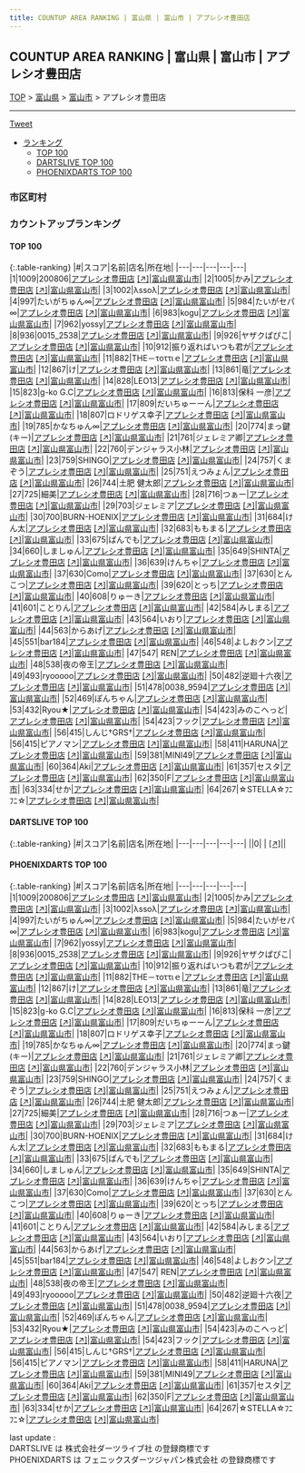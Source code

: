 ```yaml
---
title: COUNTUP AREA RANKING | 富山県 | 富山市 | アプレシオ豊田店
---
```

## COUNTUP AREA RANKING | 富山県 | 富山市 | アプレシオ豊田店

[TOP](/darts/rank/) > [富山県](/darts/rank/富山県/) > [富山市](/darts/rank/富山県/富山市/) > アプレシオ豊田店

___

<a href="https://twitter.com/share?ref_src=twsrc%5Etfw" data-text="COUNTUP AREA RANKING | 富山県富山市アプレシオ豊田店" class="twitter-share-button" data-hashtags="DARTSLIVE,PHOENIXDARTS,darts,ダーツ" data-show-count="false">Tweet</a>

* [ランキング](#カウントアップランキング)
    * [TOP 100](#top-100)
    * [DARTSLIVE TOP 100](#dartslive-top-100)
    * [PHOENIXDARTS TOP 100](#phoenixdarts-top-100)

### 市区町村

<ul>

</ul>

### カウントアップランキング

#### TOP 100



{:.table-ranking}
|#|スコア|名前|店名|所在地|
|---|---|---|---|---|
|1|1009|<span class="rank-name-pd">200806</span>|<a href="/darts/rank/shops/10624.html">アプレシオ豊田店</a> <a href="https://vs.phoenixdarts.com/jp/shop/shopDetailInfo/s_10624?s_seq=10624">[↗]</a>|<a href="/darts/rank/富山県/富山市">富山県富山市</a>|
|2|1005|<span class="rank-name-pd">かみ</span>|<a href="/darts/rank/shops/10624.html">アプレシオ豊田店</a> <a href="https://vs.phoenixdarts.com/jp/shop/shopDetailInfo/s_10624?s_seq=10624">[↗]</a>|<a href="/darts/rank/富山県/富山市">富山県富山市</a>|
|3|1002|<span class="rank-name-pd">λssoλ</span>|<a href="/darts/rank/shops/10624.html">アプレシオ豊田店</a> <a href="https://vs.phoenixdarts.com/jp/shop/shopDetailInfo/s_10624?s_seq=10624">[↗]</a>|<a href="/darts/rank/富山県/富山市">富山県富山市</a>|
|4|997|<span class="rank-name-pd">たいがちゅん∞</span>|<a href="/darts/rank/shops/10624.html">アプレシオ豊田店</a> <a href="https://vs.phoenixdarts.com/jp/shop/shopDetailInfo/s_10624?s_seq=10624">[↗]</a>|<a href="/darts/rank/富山県/富山市">富山県富山市</a>|
|5|984|<span class="rank-name-pd">たいがセパ∞</span>|<a href="/darts/rank/shops/10624.html">アプレシオ豊田店</a> <a href="https://vs.phoenixdarts.com/jp/shop/shopDetailInfo/s_10624?s_seq=10624">[↗]</a>|<a href="/darts/rank/富山県/富山市">富山県富山市</a>|
|6|983|<span class="rank-name-pd">kogu</span>|<a href="/darts/rank/shops/10624.html">アプレシオ豊田店</a> <a href="https://vs.phoenixdarts.com/jp/shop/shopDetailInfo/s_10624?s_seq=10624">[↗]</a>|<a href="/darts/rank/富山県/富山市">富山県富山市</a>|
|7|962|<span class="rank-name-pd">yossy</span>|<a href="/darts/rank/shops/10624.html">アプレシオ豊田店</a> <a href="https://vs.phoenixdarts.com/jp/shop/shopDetailInfo/s_10624?s_seq=10624">[↗]</a>|<a href="/darts/rank/富山県/富山市">富山県富山市</a>|
|8|936|<span class="rank-name-pd">0015_2538</span>|<a href="/darts/rank/shops/10624.html">アプレシオ豊田店</a> <a href="https://vs.phoenixdarts.com/jp/shop/shopDetailInfo/s_10624?s_seq=10624">[↗]</a>|<a href="/darts/rank/富山県/富山市">富山県富山市</a>|
|9|926|<span class="rank-name-pd">ヤザクぱぴこ</span>|<a href="/darts/rank/shops/10624.html">アプレシオ豊田店</a> <a href="https://vs.phoenixdarts.com/jp/shop/shopDetailInfo/s_10624?s_seq=10624">[↗]</a>|<a href="/darts/rank/富山県/富山市">富山県富山市</a>|
|10|912|<span class="rank-name-pd">振り返ればいつも君が</span>|<a href="/darts/rank/shops/10624.html">アプレシオ豊田店</a> <a href="https://vs.phoenixdarts.com/jp/shop/shopDetailInfo/s_10624?s_seq=10624">[↗]</a>|<a href="/darts/rank/富山県/富山市">富山県富山市</a>|
|11|882|<span class="rank-name-pd">THE－τοττιｅ</span>|<a href="/darts/rank/shops/10624.html">アプレシオ豊田店</a> <a href="https://vs.phoenixdarts.com/jp/shop/shopDetailInfo/s_10624?s_seq=10624">[↗]</a>|<a href="/darts/rank/富山県/富山市">富山県富山市</a>|
|12|867|<span class="rank-name-pd">け</span>|<a href="/darts/rank/shops/10624.html">アプレシオ豊田店</a> <a href="https://vs.phoenixdarts.com/jp/shop/shopDetailInfo/s_10624?s_seq=10624">[↗]</a>|<a href="/darts/rank/富山県/富山市">富山県富山市</a>|
|13|861|<span class="rank-name-pd">竜</span>|<a href="/darts/rank/shops/10624.html">アプレシオ豊田店</a> <a href="https://vs.phoenixdarts.com/jp/shop/shopDetailInfo/s_10624?s_seq=10624">[↗]</a>|<a href="/darts/rank/富山県/富山市">富山県富山市</a>|
|14|828|<span class="rank-name-pd">LEO13</span>|<a href="/darts/rank/shops/10624.html">アプレシオ豊田店</a> <a href="https://vs.phoenixdarts.com/jp/shop/shopDetailInfo/s_10624?s_seq=10624">[↗]</a>|<a href="/darts/rank/富山県/富山市">富山県富山市</a>|
|15|823|<span class="rank-name-pd">g-ko G.C</span>|<a href="/darts/rank/shops/10624.html">アプレシオ豊田店</a> <a href="https://vs.phoenixdarts.com/jp/shop/shopDetailInfo/s_10624?s_seq=10624">[↗]</a>|<a href="/darts/rank/富山県/富山市">富山県富山市</a>|
|16|813|<span class="rank-name-pd">保科 一彦</span>|<a href="/darts/rank/shops/10624.html">アプレシオ豊田店</a> <a href="https://vs.phoenixdarts.com/jp/shop/shopDetailInfo/s_10624?s_seq=10624">[↗]</a>|<a href="/darts/rank/富山県/富山市">富山県富山市</a>|
|17|809|<span class="rank-name-pd">だいちゅーーん</span>|<a href="/darts/rank/shops/10624.html">アプレシオ豊田店</a> <a href="https://vs.phoenixdarts.com/jp/shop/shopDetailInfo/s_10624?s_seq=10624">[↗]</a>|<a href="/darts/rank/富山県/富山市">富山県富山市</a>|
|18|807|<span class="rank-name-pd">ロドリゲス幸子</span>|<a href="/darts/rank/shops/10624.html">アプレシオ豊田店</a> <a href="https://vs.phoenixdarts.com/jp/shop/shopDetailInfo/s_10624?s_seq=10624">[↗]</a>|<a href="/darts/rank/富山県/富山市">富山県富山市</a>|
|19|785|<span class="rank-name-pd">かなちゅん∞</span>|<a href="/darts/rank/shops/10624.html">アプレシオ豊田店</a> <a href="https://vs.phoenixdarts.com/jp/shop/shopDetailInfo/s_10624?s_seq=10624">[↗]</a>|<a href="/darts/rank/富山県/富山市">富山県富山市</a>|
|20|774|<span class="rank-name-pd">まっ鍵(キー)</span>|<a href="/darts/rank/shops/10624.html">アプレシオ豊田店</a> <a href="https://vs.phoenixdarts.com/jp/shop/shopDetailInfo/s_10624?s_seq=10624">[↗]</a>|<a href="/darts/rank/富山県/富山市">富山県富山市</a>|
|21|761|<span class="rank-name-pd">ジェレミア卿</span>|<a href="/darts/rank/shops/10624.html">アプレシオ豊田店</a> <a href="https://vs.phoenixdarts.com/jp/shop/shopDetailInfo/s_10624?s_seq=10624">[↗]</a>|<a href="/darts/rank/富山県/富山市">富山県富山市</a>|
|22|760|<span class="rank-name-pd">デンジャラス小林</span>|<a href="/darts/rank/shops/10624.html">アプレシオ豊田店</a> <a href="https://vs.phoenixdarts.com/jp/shop/shopDetailInfo/s_10624?s_seq=10624">[↗]</a>|<a href="/darts/rank/富山県/富山市">富山県富山市</a>|
|23|759|<span class="rank-name-pd">SHINGO</span>|<a href="/darts/rank/shops/10624.html">アプレシオ豊田店</a> <a href="https://vs.phoenixdarts.com/jp/shop/shopDetailInfo/s_10624?s_seq=10624">[↗]</a>|<a href="/darts/rank/富山県/富山市">富山県富山市</a>|
|24|757|<span class="rank-name-pd">くまぞう</span>|<a href="/darts/rank/shops/10624.html">アプレシオ豊田店</a> <a href="https://vs.phoenixdarts.com/jp/shop/shopDetailInfo/s_10624?s_seq=10624">[↗]</a>|<a href="/darts/rank/富山県/富山市">富山県富山市</a>|
|25|751|<span class="rank-name-pd">えつみょん</span>|<a href="/darts/rank/shops/10624.html">アプレシオ豊田店</a> <a href="https://vs.phoenixdarts.com/jp/shop/shopDetailInfo/s_10624?s_seq=10624">[↗]</a>|<a href="/darts/rank/富山県/富山市">富山県富山市</a>|
|26|744|<span class="rank-name-pd">土肥 健太郎</span>|<a href="/darts/rank/shops/10624.html">アプレシオ豊田店</a> <a href="https://vs.phoenixdarts.com/jp/shop/shopDetailInfo/s_10624?s_seq=10624">[↗]</a>|<a href="/darts/rank/富山県/富山市">富山県富山市</a>|
|27|725|<span class="rank-name-pd">細美</span>|<a href="/darts/rank/shops/10624.html">アプレシオ豊田店</a> <a href="https://vs.phoenixdarts.com/jp/shop/shopDetailInfo/s_10624?s_seq=10624">[↗]</a>|<a href="/darts/rank/富山県/富山市">富山県富山市</a>|
|28|716|<span class="rank-name-pd">つぁー</span>|<a href="/darts/rank/shops/10624.html">アプレシオ豊田店</a> <a href="https://vs.phoenixdarts.com/jp/shop/shopDetailInfo/s_10624?s_seq=10624">[↗]</a>|<a href="/darts/rank/富山県/富山市">富山県富山市</a>|
|29|703|<span class="rank-name-pd">ジェレミア</span>|<a href="/darts/rank/shops/10624.html">アプレシオ豊田店</a> <a href="https://vs.phoenixdarts.com/jp/shop/shopDetailInfo/s_10624?s_seq=10624">[↗]</a>|<a href="/darts/rank/富山県/富山市">富山県富山市</a>|
|30|700|<span class="rank-name-pd">BURN-HOENIX</span>|<a href="/darts/rank/shops/10624.html">アプレシオ豊田店</a> <a href="https://vs.phoenixdarts.com/jp/shop/shopDetailInfo/s_10624?s_seq=10624">[↗]</a>|<a href="/darts/rank/富山県/富山市">富山県富山市</a>|
|31|684|<span class="rank-name-pd">けん太</span>|<a href="/darts/rank/shops/10624.html">アプレシオ豊田店</a> <a href="https://vs.phoenixdarts.com/jp/shop/shopDetailInfo/s_10624?s_seq=10624">[↗]</a>|<a href="/darts/rank/富山県/富山市">富山県富山市</a>|
|32|683|<span class="rank-name-pd">ももまる</span>|<a href="/darts/rank/shops/10624.html">アプレシオ豊田店</a> <a href="https://vs.phoenixdarts.com/jp/shop/shopDetailInfo/s_10624?s_seq=10624">[↗]</a>|<a href="/darts/rank/富山県/富山市">富山県富山市</a>|
|33|675|<span class="rank-name-pd">ぱんでも</span>|<a href="/darts/rank/shops/10624.html">アプレシオ豊田店</a> <a href="https://vs.phoenixdarts.com/jp/shop/shopDetailInfo/s_10624?s_seq=10624">[↗]</a>|<a href="/darts/rank/富山県/富山市">富山県富山市</a>|
|34|660|<span class="rank-name-pd">しましゅん</span>|<a href="/darts/rank/shops/10624.html">アプレシオ豊田店</a> <a href="https://vs.phoenixdarts.com/jp/shop/shopDetailInfo/s_10624?s_seq=10624">[↗]</a>|<a href="/darts/rank/富山県/富山市">富山県富山市</a>|
|35|649|<span class="rank-name-pd">SHINTA</span>|<a href="/darts/rank/shops/10624.html">アプレシオ豊田店</a> <a href="https://vs.phoenixdarts.com/jp/shop/shopDetailInfo/s_10624?s_seq=10624">[↗]</a>|<a href="/darts/rank/富山県/富山市">富山県富山市</a>|
|36|639|<span class="rank-name-pd">けんちゃ</span>|<a href="/darts/rank/shops/10624.html">アプレシオ豊田店</a> <a href="https://vs.phoenixdarts.com/jp/shop/shopDetailInfo/s_10624?s_seq=10624">[↗]</a>|<a href="/darts/rank/富山県/富山市">富山県富山市</a>|
|37|630|<span class="rank-name-pd">Como</span>|<a href="/darts/rank/shops/10624.html">アプレシオ豊田店</a> <a href="https://vs.phoenixdarts.com/jp/shop/shopDetailInfo/s_10624?s_seq=10624">[↗]</a>|<a href="/darts/rank/富山県/富山市">富山県富山市</a>|
|37|630|<span class="rank-name-pd">とんこつ</span>|<a href="/darts/rank/shops/10624.html">アプレシオ豊田店</a> <a href="https://vs.phoenixdarts.com/jp/shop/shopDetailInfo/s_10624?s_seq=10624">[↗]</a>|<a href="/darts/rank/富山県/富山市">富山県富山市</a>|
|39|620|<span class="rank-name-pd">とっち</span>|<a href="/darts/rank/shops/10624.html">アプレシオ豊田店</a> <a href="https://vs.phoenixdarts.com/jp/shop/shopDetailInfo/s_10624?s_seq=10624">[↗]</a>|<a href="/darts/rank/富山県/富山市">富山県富山市</a>|
|40|608|<span class="rank-name-pd">りゅーき</span>|<a href="/darts/rank/shops/10624.html">アプレシオ豊田店</a> <a href="https://vs.phoenixdarts.com/jp/shop/shopDetailInfo/s_10624?s_seq=10624">[↗]</a>|<a href="/darts/rank/富山県/富山市">富山県富山市</a>|
|41|601|<span class="rank-name-pd">ことりん</span>|<a href="/darts/rank/shops/10624.html">アプレシオ豊田店</a> <a href="https://vs.phoenixdarts.com/jp/shop/shopDetailInfo/s_10624?s_seq=10624">[↗]</a>|<a href="/darts/rank/富山県/富山市">富山県富山市</a>|
|42|584|<span class="rank-name-pd">みしまる</span>|<a href="/darts/rank/shops/10624.html">アプレシオ豊田店</a> <a href="https://vs.phoenixdarts.com/jp/shop/shopDetailInfo/s_10624?s_seq=10624">[↗]</a>|<a href="/darts/rank/富山県/富山市">富山県富山市</a>|
|43|564|<span class="rank-name-pd">いおり</span>|<a href="/darts/rank/shops/10624.html">アプレシオ豊田店</a> <a href="https://vs.phoenixdarts.com/jp/shop/shopDetailInfo/s_10624?s_seq=10624">[↗]</a>|<a href="/darts/rank/富山県/富山市">富山県富山市</a>|
|44|563|<span class="rank-name-pd">からあげ</span>|<a href="/darts/rank/shops/10624.html">アプレシオ豊田店</a> <a href="https://vs.phoenixdarts.com/jp/shop/shopDetailInfo/s_10624?s_seq=10624">[↗]</a>|<a href="/darts/rank/富山県/富山市">富山県富山市</a>|
|45|551|<span class="rank-name-pd">bar184</span>|<a href="/darts/rank/shops/10624.html">アプレシオ豊田店</a> <a href="https://vs.phoenixdarts.com/jp/shop/shopDetailInfo/s_10624?s_seq=10624">[↗]</a>|<a href="/darts/rank/富山県/富山市">富山県富山市</a>|
|46|548|<span class="rank-name-pd">よしおクン</span>|<a href="/darts/rank/shops/10624.html">アプレシオ豊田店</a> <a href="https://vs.phoenixdarts.com/jp/shop/shopDetailInfo/s_10624?s_seq=10624">[↗]</a>|<a href="/darts/rank/富山県/富山市">富山県富山市</a>|
|47|547|<span class="rank-name-pd"> REN</span>|<a href="/darts/rank/shops/10624.html">アプレシオ豊田店</a> <a href="https://vs.phoenixdarts.com/jp/shop/shopDetailInfo/s_10624?s_seq=10624">[↗]</a>|<a href="/darts/rank/富山県/富山市">富山県富山市</a>|
|48|538|<span class="rank-name-pd">夜の帝王</span>|<a href="/darts/rank/shops/10624.html">アプレシオ豊田店</a> <a href="https://vs.phoenixdarts.com/jp/shop/shopDetailInfo/s_10624?s_seq=10624">[↗]</a>|<a href="/darts/rank/富山県/富山市">富山県富山市</a>|
|49|493|<span class="rank-name-pd">ryooooo</span>|<a href="/darts/rank/shops/10624.html">アプレシオ豊田店</a> <a href="https://vs.phoenixdarts.com/jp/shop/shopDetailInfo/s_10624?s_seq=10624">[↗]</a>|<a href="/darts/rank/富山県/富山市">富山県富山市</a>|
|50|482|<span class="rank-name-pd">逆廻十六夜</span>|<a href="/darts/rank/shops/10624.html">アプレシオ豊田店</a> <a href="https://vs.phoenixdarts.com/jp/shop/shopDetailInfo/s_10624?s_seq=10624">[↗]</a>|<a href="/darts/rank/富山県/富山市">富山県富山市</a>|
|51|478|<span class="rank-name-pd">0038_9594</span>|<a href="/darts/rank/shops/10624.html">アプレシオ豊田店</a> <a href="https://vs.phoenixdarts.com/jp/shop/shopDetailInfo/s_10624?s_seq=10624">[↗]</a>|<a href="/darts/rank/富山県/富山市">富山県富山市</a>|
|52|469|<span class="rank-name-pd">ぽんちゃん</span>|<a href="/darts/rank/shops/10624.html">アプレシオ豊田店</a> <a href="https://vs.phoenixdarts.com/jp/shop/shopDetailInfo/s_10624?s_seq=10624">[↗]</a>|<a href="/darts/rank/富山県/富山市">富山県富山市</a>|
|53|432|<span class="rank-name-pd">Ryou★</span>|<a href="/darts/rank/shops/10624.html">アプレシオ豊田店</a> <a href="https://vs.phoenixdarts.com/jp/shop/shopDetailInfo/s_10624?s_seq=10624">[↗]</a>|<a href="/darts/rank/富山県/富山市">富山県富山市</a>|
|54|423|<span class="rank-name-pd">みのこへっど</span>|<a href="/darts/rank/shops/10624.html">アプレシオ豊田店</a> <a href="https://vs.phoenixdarts.com/jp/shop/shopDetailInfo/s_10624?s_seq=10624">[↗]</a>|<a href="/darts/rank/富山県/富山市">富山県富山市</a>|
|54|423|<span class="rank-name-pd">フック</span>|<a href="/darts/rank/shops/10624.html">アプレシオ豊田店</a> <a href="https://vs.phoenixdarts.com/jp/shop/shopDetailInfo/s_10624?s_seq=10624">[↗]</a>|<a href="/darts/rank/富山県/富山市">富山県富山市</a>|
|56|415|<span class="rank-name-pd">しんじ†GRS†</span>|<a href="/darts/rank/shops/10624.html">アプレシオ豊田店</a> <a href="https://vs.phoenixdarts.com/jp/shop/shopDetailInfo/s_10624?s_seq=10624">[↗]</a>|<a href="/darts/rank/富山県/富山市">富山県富山市</a>|
|56|415|<span class="rank-name-pd">ピアノマン</span>|<a href="/darts/rank/shops/10624.html">アプレシオ豊田店</a> <a href="https://vs.phoenixdarts.com/jp/shop/shopDetailInfo/s_10624?s_seq=10624">[↗]</a>|<a href="/darts/rank/富山県/富山市">富山県富山市</a>|
|58|411|<span class="rank-name-pd">HARUNA</span>|<a href="/darts/rank/shops/10624.html">アプレシオ豊田店</a> <a href="https://vs.phoenixdarts.com/jp/shop/shopDetailInfo/s_10624?s_seq=10624">[↗]</a>|<a href="/darts/rank/富山県/富山市">富山県富山市</a>|
|59|381|<span class="rank-name-pd">MINI49</span>|<a href="/darts/rank/shops/10624.html">アプレシオ豊田店</a> <a href="https://vs.phoenixdarts.com/jp/shop/shopDetailInfo/s_10624?s_seq=10624">[↗]</a>|<a href="/darts/rank/富山県/富山市">富山県富山市</a>|
|60|364|<span class="rank-name-pd">Aki</span>|<a href="/darts/rank/shops/10624.html">アプレシオ豊田店</a> <a href="https://vs.phoenixdarts.com/jp/shop/shopDetailInfo/s_10624?s_seq=10624">[↗]</a>|<a href="/darts/rank/富山県/富山市">富山県富山市</a>|
|61|357|<span class="rank-name-pd">セスタ</span>|<a href="/darts/rank/shops/10624.html">アプレシオ豊田店</a> <a href="https://vs.phoenixdarts.com/jp/shop/shopDetailInfo/s_10624?s_seq=10624">[↗]</a>|<a href="/darts/rank/富山県/富山市">富山県富山市</a>|
|62|350|<span class="rank-name-pd">F</span>|<a href="/darts/rank/shops/10624.html">アプレシオ豊田店</a> <a href="https://vs.phoenixdarts.com/jp/shop/shopDetailInfo/s_10624?s_seq=10624">[↗]</a>|<a href="/darts/rank/富山県/富山市">富山県富山市</a>|
|63|334|<span class="rank-name-pd">せか</span>|<a href="/darts/rank/shops/10624.html">アプレシオ豊田店</a> <a href="https://vs.phoenixdarts.com/jp/shop/shopDetailInfo/s_10624?s_seq=10624">[↗]</a>|<a href="/darts/rank/富山県/富山市">富山県富山市</a>|
|64|267|<span class="rank-name-pd">☆STELLA☆ﾌﾆﾌﾆ☆</span>|<a href="/darts/rank/shops/10624.html">アプレシオ豊田店</a> <a href="https://vs.phoenixdarts.com/jp/shop/shopDetailInfo/s_10624?s_seq=10624">[↗]</a>|<a href="/darts/rank/富山県/富山市">富山県富山市</a>|


#### DARTSLIVE TOP 100



{:.table-ranking}
|#|スコア|名前|店名|所在地|
|---|---|---|---|---|
||0|<span class="rank-name-dl"> </span>|<a href="/darts/rank/shops/.html"></a> <a href="">[↗]</a>|<a href="/darts/rank//"></a>|


#### PHOENIXDARTS TOP 100



{:.table-ranking}
|#|スコア|名前|店名|所在地|
|---|---|---|---|---|
|1|1009|<span class="rank-name-pd">200806</span>|<a href="/darts/rank/shops/10624.html">アプレシオ豊田店</a> <a href="https://vs.phoenixdarts.com/jp/shop/shopDetailInfo/s_10624?s_seq=10624">[↗]</a>|<a href="/darts/rank/富山県/富山市">富山県富山市</a>|
|2|1005|<span class="rank-name-pd">かみ</span>|<a href="/darts/rank/shops/10624.html">アプレシオ豊田店</a> <a href="https://vs.phoenixdarts.com/jp/shop/shopDetailInfo/s_10624?s_seq=10624">[↗]</a>|<a href="/darts/rank/富山県/富山市">富山県富山市</a>|
|3|1002|<span class="rank-name-pd">λssoλ</span>|<a href="/darts/rank/shops/10624.html">アプレシオ豊田店</a> <a href="https://vs.phoenixdarts.com/jp/shop/shopDetailInfo/s_10624?s_seq=10624">[↗]</a>|<a href="/darts/rank/富山県/富山市">富山県富山市</a>|
|4|997|<span class="rank-name-pd">たいがちゅん∞</span>|<a href="/darts/rank/shops/10624.html">アプレシオ豊田店</a> <a href="https://vs.phoenixdarts.com/jp/shop/shopDetailInfo/s_10624?s_seq=10624">[↗]</a>|<a href="/darts/rank/富山県/富山市">富山県富山市</a>|
|5|984|<span class="rank-name-pd">たいがセパ∞</span>|<a href="/darts/rank/shops/10624.html">アプレシオ豊田店</a> <a href="https://vs.phoenixdarts.com/jp/shop/shopDetailInfo/s_10624?s_seq=10624">[↗]</a>|<a href="/darts/rank/富山県/富山市">富山県富山市</a>|
|6|983|<span class="rank-name-pd">kogu</span>|<a href="/darts/rank/shops/10624.html">アプレシオ豊田店</a> <a href="https://vs.phoenixdarts.com/jp/shop/shopDetailInfo/s_10624?s_seq=10624">[↗]</a>|<a href="/darts/rank/富山県/富山市">富山県富山市</a>|
|7|962|<span class="rank-name-pd">yossy</span>|<a href="/darts/rank/shops/10624.html">アプレシオ豊田店</a> <a href="https://vs.phoenixdarts.com/jp/shop/shopDetailInfo/s_10624?s_seq=10624">[↗]</a>|<a href="/darts/rank/富山県/富山市">富山県富山市</a>|
|8|936|<span class="rank-name-pd">0015_2538</span>|<a href="/darts/rank/shops/10624.html">アプレシオ豊田店</a> <a href="https://vs.phoenixdarts.com/jp/shop/shopDetailInfo/s_10624?s_seq=10624">[↗]</a>|<a href="/darts/rank/富山県/富山市">富山県富山市</a>|
|9|926|<span class="rank-name-pd">ヤザクぱぴこ</span>|<a href="/darts/rank/shops/10624.html">アプレシオ豊田店</a> <a href="https://vs.phoenixdarts.com/jp/shop/shopDetailInfo/s_10624?s_seq=10624">[↗]</a>|<a href="/darts/rank/富山県/富山市">富山県富山市</a>|
|10|912|<span class="rank-name-pd">振り返ればいつも君が</span>|<a href="/darts/rank/shops/10624.html">アプレシオ豊田店</a> <a href="https://vs.phoenixdarts.com/jp/shop/shopDetailInfo/s_10624?s_seq=10624">[↗]</a>|<a href="/darts/rank/富山県/富山市">富山県富山市</a>|
|11|882|<span class="rank-name-pd">THE－τοττιｅ</span>|<a href="/darts/rank/shops/10624.html">アプレシオ豊田店</a> <a href="https://vs.phoenixdarts.com/jp/shop/shopDetailInfo/s_10624?s_seq=10624">[↗]</a>|<a href="/darts/rank/富山県/富山市">富山県富山市</a>|
|12|867|<span class="rank-name-pd">け</span>|<a href="/darts/rank/shops/10624.html">アプレシオ豊田店</a> <a href="https://vs.phoenixdarts.com/jp/shop/shopDetailInfo/s_10624?s_seq=10624">[↗]</a>|<a href="/darts/rank/富山県/富山市">富山県富山市</a>|
|13|861|<span class="rank-name-pd">竜</span>|<a href="/darts/rank/shops/10624.html">アプレシオ豊田店</a> <a href="https://vs.phoenixdarts.com/jp/shop/shopDetailInfo/s_10624?s_seq=10624">[↗]</a>|<a href="/darts/rank/富山県/富山市">富山県富山市</a>|
|14|828|<span class="rank-name-pd">LEO13</span>|<a href="/darts/rank/shops/10624.html">アプレシオ豊田店</a> <a href="https://vs.phoenixdarts.com/jp/shop/shopDetailInfo/s_10624?s_seq=10624">[↗]</a>|<a href="/darts/rank/富山県/富山市">富山県富山市</a>|
|15|823|<span class="rank-name-pd">g-ko G.C</span>|<a href="/darts/rank/shops/10624.html">アプレシオ豊田店</a> <a href="https://vs.phoenixdarts.com/jp/shop/shopDetailInfo/s_10624?s_seq=10624">[↗]</a>|<a href="/darts/rank/富山県/富山市">富山県富山市</a>|
|16|813|<span class="rank-name-pd">保科 一彦</span>|<a href="/darts/rank/shops/10624.html">アプレシオ豊田店</a> <a href="https://vs.phoenixdarts.com/jp/shop/shopDetailInfo/s_10624?s_seq=10624">[↗]</a>|<a href="/darts/rank/富山県/富山市">富山県富山市</a>|
|17|809|<span class="rank-name-pd">だいちゅーーん</span>|<a href="/darts/rank/shops/10624.html">アプレシオ豊田店</a> <a href="https://vs.phoenixdarts.com/jp/shop/shopDetailInfo/s_10624?s_seq=10624">[↗]</a>|<a href="/darts/rank/富山県/富山市">富山県富山市</a>|
|18|807|<span class="rank-name-pd">ロドリゲス幸子</span>|<a href="/darts/rank/shops/10624.html">アプレシオ豊田店</a> <a href="https://vs.phoenixdarts.com/jp/shop/shopDetailInfo/s_10624?s_seq=10624">[↗]</a>|<a href="/darts/rank/富山県/富山市">富山県富山市</a>|
|19|785|<span class="rank-name-pd">かなちゅん∞</span>|<a href="/darts/rank/shops/10624.html">アプレシオ豊田店</a> <a href="https://vs.phoenixdarts.com/jp/shop/shopDetailInfo/s_10624?s_seq=10624">[↗]</a>|<a href="/darts/rank/富山県/富山市">富山県富山市</a>|
|20|774|<span class="rank-name-pd">まっ鍵(キー)</span>|<a href="/darts/rank/shops/10624.html">アプレシオ豊田店</a> <a href="https://vs.phoenixdarts.com/jp/shop/shopDetailInfo/s_10624?s_seq=10624">[↗]</a>|<a href="/darts/rank/富山県/富山市">富山県富山市</a>|
|21|761|<span class="rank-name-pd">ジェレミア卿</span>|<a href="/darts/rank/shops/10624.html">アプレシオ豊田店</a> <a href="https://vs.phoenixdarts.com/jp/shop/shopDetailInfo/s_10624?s_seq=10624">[↗]</a>|<a href="/darts/rank/富山県/富山市">富山県富山市</a>|
|22|760|<span class="rank-name-pd">デンジャラス小林</span>|<a href="/darts/rank/shops/10624.html">アプレシオ豊田店</a> <a href="https://vs.phoenixdarts.com/jp/shop/shopDetailInfo/s_10624?s_seq=10624">[↗]</a>|<a href="/darts/rank/富山県/富山市">富山県富山市</a>|
|23|759|<span class="rank-name-pd">SHINGO</span>|<a href="/darts/rank/shops/10624.html">アプレシオ豊田店</a> <a href="https://vs.phoenixdarts.com/jp/shop/shopDetailInfo/s_10624?s_seq=10624">[↗]</a>|<a href="/darts/rank/富山県/富山市">富山県富山市</a>|
|24|757|<span class="rank-name-pd">くまぞう</span>|<a href="/darts/rank/shops/10624.html">アプレシオ豊田店</a> <a href="https://vs.phoenixdarts.com/jp/shop/shopDetailInfo/s_10624?s_seq=10624">[↗]</a>|<a href="/darts/rank/富山県/富山市">富山県富山市</a>|
|25|751|<span class="rank-name-pd">えつみょん</span>|<a href="/darts/rank/shops/10624.html">アプレシオ豊田店</a> <a href="https://vs.phoenixdarts.com/jp/shop/shopDetailInfo/s_10624?s_seq=10624">[↗]</a>|<a href="/darts/rank/富山県/富山市">富山県富山市</a>|
|26|744|<span class="rank-name-pd">土肥 健太郎</span>|<a href="/darts/rank/shops/10624.html">アプレシオ豊田店</a> <a href="https://vs.phoenixdarts.com/jp/shop/shopDetailInfo/s_10624?s_seq=10624">[↗]</a>|<a href="/darts/rank/富山県/富山市">富山県富山市</a>|
|27|725|<span class="rank-name-pd">細美</span>|<a href="/darts/rank/shops/10624.html">アプレシオ豊田店</a> <a href="https://vs.phoenixdarts.com/jp/shop/shopDetailInfo/s_10624?s_seq=10624">[↗]</a>|<a href="/darts/rank/富山県/富山市">富山県富山市</a>|
|28|716|<span class="rank-name-pd">つぁー</span>|<a href="/darts/rank/shops/10624.html">アプレシオ豊田店</a> <a href="https://vs.phoenixdarts.com/jp/shop/shopDetailInfo/s_10624?s_seq=10624">[↗]</a>|<a href="/darts/rank/富山県/富山市">富山県富山市</a>|
|29|703|<span class="rank-name-pd">ジェレミア</span>|<a href="/darts/rank/shops/10624.html">アプレシオ豊田店</a> <a href="https://vs.phoenixdarts.com/jp/shop/shopDetailInfo/s_10624?s_seq=10624">[↗]</a>|<a href="/darts/rank/富山県/富山市">富山県富山市</a>|
|30|700|<span class="rank-name-pd">BURN-HOENIX</span>|<a href="/darts/rank/shops/10624.html">アプレシオ豊田店</a> <a href="https://vs.phoenixdarts.com/jp/shop/shopDetailInfo/s_10624?s_seq=10624">[↗]</a>|<a href="/darts/rank/富山県/富山市">富山県富山市</a>|
|31|684|<span class="rank-name-pd">けん太</span>|<a href="/darts/rank/shops/10624.html">アプレシオ豊田店</a> <a href="https://vs.phoenixdarts.com/jp/shop/shopDetailInfo/s_10624?s_seq=10624">[↗]</a>|<a href="/darts/rank/富山県/富山市">富山県富山市</a>|
|32|683|<span class="rank-name-pd">ももまる</span>|<a href="/darts/rank/shops/10624.html">アプレシオ豊田店</a> <a href="https://vs.phoenixdarts.com/jp/shop/shopDetailInfo/s_10624?s_seq=10624">[↗]</a>|<a href="/darts/rank/富山県/富山市">富山県富山市</a>|
|33|675|<span class="rank-name-pd">ぱんでも</span>|<a href="/darts/rank/shops/10624.html">アプレシオ豊田店</a> <a href="https://vs.phoenixdarts.com/jp/shop/shopDetailInfo/s_10624?s_seq=10624">[↗]</a>|<a href="/darts/rank/富山県/富山市">富山県富山市</a>|
|34|660|<span class="rank-name-pd">しましゅん</span>|<a href="/darts/rank/shops/10624.html">アプレシオ豊田店</a> <a href="https://vs.phoenixdarts.com/jp/shop/shopDetailInfo/s_10624?s_seq=10624">[↗]</a>|<a href="/darts/rank/富山県/富山市">富山県富山市</a>|
|35|649|<span class="rank-name-pd">SHINTA</span>|<a href="/darts/rank/shops/10624.html">アプレシオ豊田店</a> <a href="https://vs.phoenixdarts.com/jp/shop/shopDetailInfo/s_10624?s_seq=10624">[↗]</a>|<a href="/darts/rank/富山県/富山市">富山県富山市</a>|
|36|639|<span class="rank-name-pd">けんちゃ</span>|<a href="/darts/rank/shops/10624.html">アプレシオ豊田店</a> <a href="https://vs.phoenixdarts.com/jp/shop/shopDetailInfo/s_10624?s_seq=10624">[↗]</a>|<a href="/darts/rank/富山県/富山市">富山県富山市</a>|
|37|630|<span class="rank-name-pd">Como</span>|<a href="/darts/rank/shops/10624.html">アプレシオ豊田店</a> <a href="https://vs.phoenixdarts.com/jp/shop/shopDetailInfo/s_10624?s_seq=10624">[↗]</a>|<a href="/darts/rank/富山県/富山市">富山県富山市</a>|
|37|630|<span class="rank-name-pd">とんこつ</span>|<a href="/darts/rank/shops/10624.html">アプレシオ豊田店</a> <a href="https://vs.phoenixdarts.com/jp/shop/shopDetailInfo/s_10624?s_seq=10624">[↗]</a>|<a href="/darts/rank/富山県/富山市">富山県富山市</a>|
|39|620|<span class="rank-name-pd">とっち</span>|<a href="/darts/rank/shops/10624.html">アプレシオ豊田店</a> <a href="https://vs.phoenixdarts.com/jp/shop/shopDetailInfo/s_10624?s_seq=10624">[↗]</a>|<a href="/darts/rank/富山県/富山市">富山県富山市</a>|
|40|608|<span class="rank-name-pd">りゅーき</span>|<a href="/darts/rank/shops/10624.html">アプレシオ豊田店</a> <a href="https://vs.phoenixdarts.com/jp/shop/shopDetailInfo/s_10624?s_seq=10624">[↗]</a>|<a href="/darts/rank/富山県/富山市">富山県富山市</a>|
|41|601|<span class="rank-name-pd">ことりん</span>|<a href="/darts/rank/shops/10624.html">アプレシオ豊田店</a> <a href="https://vs.phoenixdarts.com/jp/shop/shopDetailInfo/s_10624?s_seq=10624">[↗]</a>|<a href="/darts/rank/富山県/富山市">富山県富山市</a>|
|42|584|<span class="rank-name-pd">みしまる</span>|<a href="/darts/rank/shops/10624.html">アプレシオ豊田店</a> <a href="https://vs.phoenixdarts.com/jp/shop/shopDetailInfo/s_10624?s_seq=10624">[↗]</a>|<a href="/darts/rank/富山県/富山市">富山県富山市</a>|
|43|564|<span class="rank-name-pd">いおり</span>|<a href="/darts/rank/shops/10624.html">アプレシオ豊田店</a> <a href="https://vs.phoenixdarts.com/jp/shop/shopDetailInfo/s_10624?s_seq=10624">[↗]</a>|<a href="/darts/rank/富山県/富山市">富山県富山市</a>|
|44|563|<span class="rank-name-pd">からあげ</span>|<a href="/darts/rank/shops/10624.html">アプレシオ豊田店</a> <a href="https://vs.phoenixdarts.com/jp/shop/shopDetailInfo/s_10624?s_seq=10624">[↗]</a>|<a href="/darts/rank/富山県/富山市">富山県富山市</a>|
|45|551|<span class="rank-name-pd">bar184</span>|<a href="/darts/rank/shops/10624.html">アプレシオ豊田店</a> <a href="https://vs.phoenixdarts.com/jp/shop/shopDetailInfo/s_10624?s_seq=10624">[↗]</a>|<a href="/darts/rank/富山県/富山市">富山県富山市</a>|
|46|548|<span class="rank-name-pd">よしおクン</span>|<a href="/darts/rank/shops/10624.html">アプレシオ豊田店</a> <a href="https://vs.phoenixdarts.com/jp/shop/shopDetailInfo/s_10624?s_seq=10624">[↗]</a>|<a href="/darts/rank/富山県/富山市">富山県富山市</a>|
|47|547|<span class="rank-name-pd"> REN</span>|<a href="/darts/rank/shops/10624.html">アプレシオ豊田店</a> <a href="https://vs.phoenixdarts.com/jp/shop/shopDetailInfo/s_10624?s_seq=10624">[↗]</a>|<a href="/darts/rank/富山県/富山市">富山県富山市</a>|
|48|538|<span class="rank-name-pd">夜の帝王</span>|<a href="/darts/rank/shops/10624.html">アプレシオ豊田店</a> <a href="https://vs.phoenixdarts.com/jp/shop/shopDetailInfo/s_10624?s_seq=10624">[↗]</a>|<a href="/darts/rank/富山県/富山市">富山県富山市</a>|
|49|493|<span class="rank-name-pd">ryooooo</span>|<a href="/darts/rank/shops/10624.html">アプレシオ豊田店</a> <a href="https://vs.phoenixdarts.com/jp/shop/shopDetailInfo/s_10624?s_seq=10624">[↗]</a>|<a href="/darts/rank/富山県/富山市">富山県富山市</a>|
|50|482|<span class="rank-name-pd">逆廻十六夜</span>|<a href="/darts/rank/shops/10624.html">アプレシオ豊田店</a> <a href="https://vs.phoenixdarts.com/jp/shop/shopDetailInfo/s_10624?s_seq=10624">[↗]</a>|<a href="/darts/rank/富山県/富山市">富山県富山市</a>|
|51|478|<span class="rank-name-pd">0038_9594</span>|<a href="/darts/rank/shops/10624.html">アプレシオ豊田店</a> <a href="https://vs.phoenixdarts.com/jp/shop/shopDetailInfo/s_10624?s_seq=10624">[↗]</a>|<a href="/darts/rank/富山県/富山市">富山県富山市</a>|
|52|469|<span class="rank-name-pd">ぽんちゃん</span>|<a href="/darts/rank/shops/10624.html">アプレシオ豊田店</a> <a href="https://vs.phoenixdarts.com/jp/shop/shopDetailInfo/s_10624?s_seq=10624">[↗]</a>|<a href="/darts/rank/富山県/富山市">富山県富山市</a>|
|53|432|<span class="rank-name-pd">Ryou★</span>|<a href="/darts/rank/shops/10624.html">アプレシオ豊田店</a> <a href="https://vs.phoenixdarts.com/jp/shop/shopDetailInfo/s_10624?s_seq=10624">[↗]</a>|<a href="/darts/rank/富山県/富山市">富山県富山市</a>|
|54|423|<span class="rank-name-pd">みのこへっど</span>|<a href="/darts/rank/shops/10624.html">アプレシオ豊田店</a> <a href="https://vs.phoenixdarts.com/jp/shop/shopDetailInfo/s_10624?s_seq=10624">[↗]</a>|<a href="/darts/rank/富山県/富山市">富山県富山市</a>|
|54|423|<span class="rank-name-pd">フック</span>|<a href="/darts/rank/shops/10624.html">アプレシオ豊田店</a> <a href="https://vs.phoenixdarts.com/jp/shop/shopDetailInfo/s_10624?s_seq=10624">[↗]</a>|<a href="/darts/rank/富山県/富山市">富山県富山市</a>|
|56|415|<span class="rank-name-pd">しんじ†GRS†</span>|<a href="/darts/rank/shops/10624.html">アプレシオ豊田店</a> <a href="https://vs.phoenixdarts.com/jp/shop/shopDetailInfo/s_10624?s_seq=10624">[↗]</a>|<a href="/darts/rank/富山県/富山市">富山県富山市</a>|
|56|415|<span class="rank-name-pd">ピアノマン</span>|<a href="/darts/rank/shops/10624.html">アプレシオ豊田店</a> <a href="https://vs.phoenixdarts.com/jp/shop/shopDetailInfo/s_10624?s_seq=10624">[↗]</a>|<a href="/darts/rank/富山県/富山市">富山県富山市</a>|
|58|411|<span class="rank-name-pd">HARUNA</span>|<a href="/darts/rank/shops/10624.html">アプレシオ豊田店</a> <a href="https://vs.phoenixdarts.com/jp/shop/shopDetailInfo/s_10624?s_seq=10624">[↗]</a>|<a href="/darts/rank/富山県/富山市">富山県富山市</a>|
|59|381|<span class="rank-name-pd">MINI49</span>|<a href="/darts/rank/shops/10624.html">アプレシオ豊田店</a> <a href="https://vs.phoenixdarts.com/jp/shop/shopDetailInfo/s_10624?s_seq=10624">[↗]</a>|<a href="/darts/rank/富山県/富山市">富山県富山市</a>|
|60|364|<span class="rank-name-pd">Aki</span>|<a href="/darts/rank/shops/10624.html">アプレシオ豊田店</a> <a href="https://vs.phoenixdarts.com/jp/shop/shopDetailInfo/s_10624?s_seq=10624">[↗]</a>|<a href="/darts/rank/富山県/富山市">富山県富山市</a>|
|61|357|<span class="rank-name-pd">セスタ</span>|<a href="/darts/rank/shops/10624.html">アプレシオ豊田店</a> <a href="https://vs.phoenixdarts.com/jp/shop/shopDetailInfo/s_10624?s_seq=10624">[↗]</a>|<a href="/darts/rank/富山県/富山市">富山県富山市</a>|
|62|350|<span class="rank-name-pd">F</span>|<a href="/darts/rank/shops/10624.html">アプレシオ豊田店</a> <a href="https://vs.phoenixdarts.com/jp/shop/shopDetailInfo/s_10624?s_seq=10624">[↗]</a>|<a href="/darts/rank/富山県/富山市">富山県富山市</a>|
|63|334|<span class="rank-name-pd">せか</span>|<a href="/darts/rank/shops/10624.html">アプレシオ豊田店</a> <a href="https://vs.phoenixdarts.com/jp/shop/shopDetailInfo/s_10624?s_seq=10624">[↗]</a>|<a href="/darts/rank/富山県/富山市">富山県富山市</a>|
|64|267|<span class="rank-name-pd">☆STELLA☆ﾌﾆﾌﾆ☆</span>|<a href="/darts/rank/shops/10624.html">アプレシオ豊田店</a> <a href="https://vs.phoenixdarts.com/jp/shop/shopDetailInfo/s_10624?s_seq=10624">[↗]</a>|<a href="/darts/rank/富山県/富山市">富山県富山市</a>|


<div class="footer border-top border-gray-light mt-5 pt-3 text-right text-gray">
    last update : <span style="font-weight: italic" id="foot_last_modified"></span><br />
    DARTSLIVE は 株式会社ダーツライブ社 の登録商標です<br />
    PHOENIXDARTS は フェニックスダーツジャパン株式会社 の登録商標です<br />
</div>

<script src="https://cdnjs.cloudflare.com/ajax/libs/jquery.tablesorter/2.31.3/js/jquery.tablesorter.min.js" integrity="sha512-qzgd5cYSZcosqpzpn7zF2ZId8f/8CHmFKZ8j7mU4OUXTNRd5g+ZHBPsgKEwoqxCtdQvExE5LprwwPAgoicguNg==" crossorigin="anonymous" referrerpolicy="no-referrer"></script>
<link rel="stylesheet" href="https://cdnjs.cloudflare.com/ajax/libs/jquery.tablesorter/2.31.3/css/theme.default.min.css" integrity="sha512-wghhOJkjQX0Lh3NSWvNKeZ0ZpNn+SPVXX1Qyc9OCaogADktxrBiBdKGDoqVUOyhStvMBmJQ8ZdMHiR3wuEq8+w==" crossorigin="anonymous" referrerpolicy="no-referrer" />
<script>
$(function() {
    $(".table-ranking").tablesorter({sortList:[[0, 0]]});
    $("#foot_last_modified").text(formatDate(new Date(document.lastModified), 'yyyy-MM-dd HH:mm:ss'));
});
</script>

<script async src="https://platform.twitter.com/widgets.js" charset="utf-8"></script>